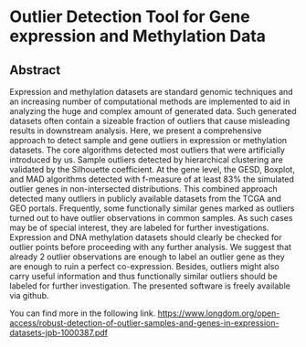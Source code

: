 # Outlier Detection Tool for Gene expression and Methylation Data
## Abstract
Expression and methylation datasets are standard genomic techniques and an increasing number of
computational methods are implemented to aid in analyzing the huge and complex amount of generated data. Such
generated datasets often contain a sizeable fraction of outliers that cause misleading results in downstream analysis.
Here, we present a comprehensive approach to detect sample and gene outliers in expression or methylation
datasets. The core algorithms detected most outliers that were artificially introduced by us. Sample outliers detected
by hierarchical clustering are validated by the Silhouette coefficient. At the gene level, the GESD, Boxplot, and MAD
algorithms detected with f-measure of at least 83% the simulated outlier genes in non-intersected distributions.
This combined approach detected many outliers in publicly available datasets from the TCGA and GEO portals.
Frequently, some functionally similar genes marked as outliers turned out to have outlier observations in common
samples. As such cases may be of special interest, they are labeled for further investigations. Expression and DNA
methylation datasets should clearly be checked for outlier points before proceeding with any further analysis. We
suggest that already 2 outlier observations are enough to label an outlier gene as they are enough to ruin a perfect
co-expression. Besides, outliers might also carry useful information and thus functionally similar outliers should be
labeled for further investigation. The presented software is freely available via github.

You can find more in the following link.
https://www.longdom.org/open-access/robust-detection-of-outlier-samples-and-genes-in-expression-datasets-jpb-1000387.pdf
